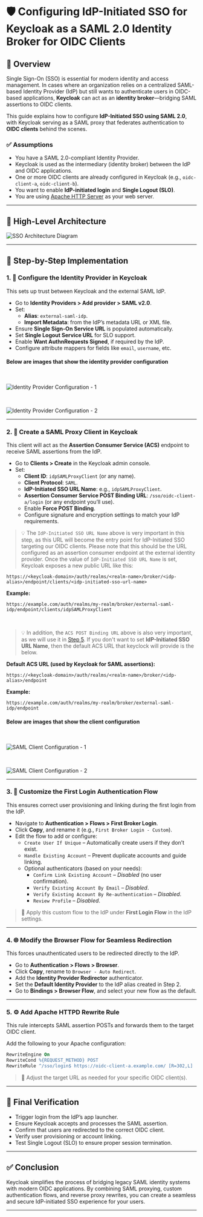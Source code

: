 # 🛡️ Configuring IdP-Initiated SSO for Keycloak as a SAML 2.0 Identity Broker for OIDC Clients

## 📌 Overview

Single Sign-On (SSO) is essential for modern identity and access management. In cases where an organization relies on a centralized SAML-based Identity Provider (IdP) but still wants to authenticate users in OIDC-based applications, **Keycloak** can act as an **identity broker**—bridging SAML assertions to OIDC clients.

This guide explains how to configure **IdP-Initiated SSO using SAML 2.0**, with Keycloak serving as a SAML proxy that federates authentication to **OIDC clients** behind the scenes.

### ✅ Assumptions

- You have a SAML 2.0-compliant Identity Provider.
- Keycloak is used as the intermediary (identity broker) between the IdP and OIDC applications.
- One or more OIDC clients are already configured in Keycloak (e.g., `oidc-client-a`, `oidc-client-b`).
- You want to enable **IdP-initiated login** and **Single Logout (SLO)**.
- You are using [Apache HTTP Server](https://httpd.apache.org/) as your web server.

---

## 🧱 High-Level Architecture

![SSO Architecture Diagram](https://github.com/Tinsae-Tadesse/IdP-Initiated-SSO/blob/main/assets/Architecture.png?raw=true)

---

## 🔧 Step-by-Step Implementation

### 1. 🔗 Configure the Identity Provider in Keycloak

This sets up trust between Keycloak and the external SAML IdP.

- Go to **Identity Providers > Add provider > SAML v2.0**.
- Set:
  - **Alias**: `external-saml-idp`.
  - **Import Metadata**: from the IdP’s metadata URL or XML file.
- Ensure **Single Sign-On Service URL** is populated automatically.
- Set **Single Logout Service URL** for SLO support.
- Enable **Want AuthnRequests Signed**, if required by the IdP.
- Configure attribute mappers for fields like `email`, `username`, etc.

#### Below are images that show the identity provider configuration

<br>

![Identity Provider Configuration - 1](https://github.com/Tinsae-Tadesse/IdP-Initiated-SSO/blob/main/assets/idp-config-1.jpg?raw=true)

<br>

![Identity Provider Configuration - 2](https://github.com/Tinsae-Tadesse/IdP-Initiated-SSO/blob/main/assets/idp-config-1.jpg?raw=true)

---

### 2. 🧩 Create a SAML Proxy Client in Keycloak

This client will act as the **Assertion Consumer Service (ACS)** endpoint to receive SAML assertions from the IdP.

- Go to **Clients > Create** in the Keycloak admin console.
- Set:
  - **Client ID**: `idpSAMLProxyClient` (or any name).
  - **Client Protocol**: `SAML`.
  - **IdP-Initiated SSO URL Name**: e.g., `idpSAMLProxyClient`.
  - **Assertion Consumer Service POST Binding URL**: `/sso/oidc-client-a/login` (or any endpoint you’ll use).
  - Enable **Force POST Binding**.
  - Configure signature and encryption settings to match your IdP requirements.

> 💡 The `IdP-Initiated SSO URL Name` above is very important in this step, as this URL will become the entry point for IdP-Initiated SSO targeting our OIDC clients. Please note that this should be the URL configured as an assertion consumer endpoint at the external identity provider. 
> Once the value of `IdP-Initiated SSO URL Name` is set, Keycloak exposes a new public URL like this:
```
https://<keycloak-domain>/auth/realms/<realm-name>/broker/<idp-alias>/endpoint/clients/<idp-initiated-sso-url-name>
```
**Example:**
```
https://example.com/auth/realms/my-realm/broker/external-saml-idp/endpoint/clients/idpSAMLProxyClient
```
<br>

> 💡 In addition, the `ACS POST Binding URL` above is also very important, as we will use it in [Step 5](#5-%EF%B8%8F-add-apache-httpd-rewrite-rule). If you don't want to set **IdP-Initiated SSO URL Name**, then the default ACS URL that keyclock will provide is the below.

**Default ACS URL (used by Keycloak for SAML assertions):**
```
https://<keycloak-domain>/auth/realms/<realm-name>/broker/<idp-alias>/endpoint
```
**Example:**
```
https://example.com/auth/realms/my-realm/broker/external-saml-idp/endpoint
```

#### Below are images that show the client configuration

<br>

![SAML Client Configuration - 1](https://github.com/Tinsae-Tadesse/IdP-Initiated-SSO/blob/main/assets/saml-client-config-1.jpg?raw=true)

<br>

![SAML Client Configuration - 2](https://github.com/Tinsae-Tadesse/IdP-Initiated-SSO/blob/main/assets/saml-client-config-2.jpg?raw=true)

---

### 3. 🧠 Customize the First Login Authentication Flow

This ensures correct user provisioning and linking during the first login from the IdP.

- Navigate to **Authentication > Flows > First Broker Login**.
- Click **Copy**, and rename it (e.g., `First Broker Login - Custom`).
- Edit the flow to add or configure:
  - `Create User If Unique` – Automatically create users if they don’t exist.
  - `Handle Existing Account` – Prevent duplicate accounts and guide linking.
  - Optional authenticators (based on your needs):
    - `Confirm Link Existing Account` – *Disabled* (no user confirmation).
    - `Verify Existing Account By Email` – *Disabled*.
    - `Verify Existing Account By Re-authentication` – *Disabled*.
    - `Review Profile` – *Disabled*.

> 🧭 Apply this custom flow to the IdP under **First Login Flow** in the IdP settings.

---

### 4. 🌐 Modify the Browser Flow for Seamless Redirection

This forces unauthenticated users to be redirected directly to the IdP.

- Go to **Authentication > Flows > Browser**.
- Click **Copy**, rename to `Browser - Auto Redirect`.
- Add the **Identity Provider Redirector** authenticator.
- Set the **Default Identity Provider** to the IdP alias created in Step 2.
- Go to **Bindings > Browser Flow**, and select your new flow as the default.

---

### 5. ⚙️ Add Apache HTTPD Rewrite Rule

This rule intercepts SAML assertion POSTs and forwards them to the target OIDC client.

Add the following to your Apache configuration:

```apache
RewriteEngine On
RewriteCond %{REQUEST_METHOD} POST
RewriteRule ^/sso/login$ https://oidc-client-a.example.com/ [R=302,L]
```

> 🔁 Adjust the target URL as needed for your specific OIDC client(s).

---

## 🧪 Final Verification

- Trigger login from the IdP’s app launcher.
- Ensure Keycloak accepts and processes the SAML assertion.
- Confirm that users are redirected to the correct OIDC client.
- Verify user provisioning or account linking.
- Test Single Logout (SLO) to ensure proper session termination.

---

## ✅ Conclusion

Keycloak simplifies the process of bridging legacy SAML identity systems with modern OIDC applications. By combining SAML proxying, custom authentication flows, and reverse proxy rewrites, you can create a seamless and secure IdP-initiated SSO experience for your users.

---
